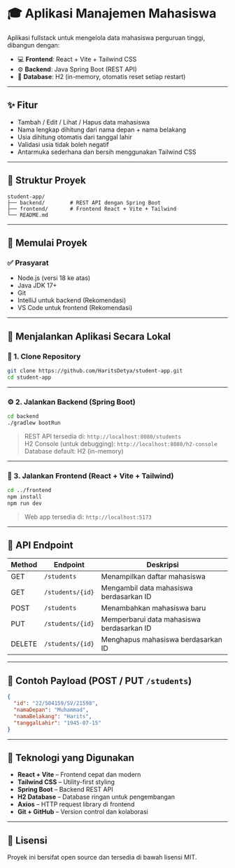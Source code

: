 # 🎓 Aplikasi Manajemen Mahasiswa

Aplikasi fullstack untuk mengelola data mahasiswa perguruan tinggi, dibangun dengan:

- 💻 **Frontend**: React + Vite + Tailwind CSS
- ⚙️ **Backend**: Java Spring Boot (REST API)
- 📝 **Database**: H2 (in-memory, otomatis reset setiap restart)

---

## ✨ Fitur

- Tambah / Edit / Lihat / Hapus data mahasiswa
- Nama lengkap dihitung dari nama depan + nama belakang
- Usia dihitung otomatis dari tanggal lahir
- Validasi usia tidak boleh negatif
- Antarmuka sederhana dan bersih menggunakan Tailwind CSS

---

## 📁 Struktur Proyek

```
student-app/
├── backend/        # REST API dengan Spring Boot
├── frontend/       # Frontend React + Vite + Tailwind
└── README.md
```

---

## 🚀 Memulai Proyek

### ✅ Prasyarat

- Node.js (versi 18 ke atas)
- Java JDK 17+
- Git
- IntelliJ untuk backend (Rekomendasi)
- VS Code untuk frontend (Rekomendasi)

---

## 🧠 Menjalankan Aplikasi Secara Lokal

### 🔧 1. Clone Repository

```bash
git clone https://github.com/HaritsDetya/student-app.git
cd student-app
```

---

### ⚙️ 2. Jalankan Backend (Spring Boot)

```bash
cd backend
./gradlew bootRun
```

> REST API tersedia di: `http://localhost:8080/students`  
> H2 Console (untuk debugging): `http://localhost:8080/h2-console`  
> Database default: H2 (in-memory)

---

### 🎨 3. Jalankan Frontend (React + Vite + Tailwind)

```bash
cd ../frontend
npm install
npm run dev
```

> Web app tersedia di: `http://localhost:5173`

---

## 🔁 API Endpoint

| Method | Endpoint           | Deskripsi                             |
|--------|--------------------|----------------------------------------|
| GET    | `/students`        | Menampilkan daftar mahasiswa           |
| GET    | `/students/{id}`   | Mengambil data mahasiswa berdasarkan ID |
| POST   | `/students`        | Menambahkan mahasiswa baru             |
| PUT    | `/students/{id}`   | Memperbarui data mahasiswa berdasarkan ID |
| DELETE | `/students/{id}`   | Menghapus mahasiswa berdasarkan ID     |

---

## 🧪 Contoh Payload (POST / PUT `/students`)

```json
{
  "id": "22/504159/SV/21598",
  "namaDepan": "Muhammad",
  "namaBelakang": "Harits",
  "tanggalLahir": "1945-07-15"
}
```

---

## 🧩 Teknologi yang Digunakan

- **React + Vite** – Frontend cepat dan modern
- **Tailwind CSS** – Utility-first styling
- **Spring Boot** – Backend REST API
- **H2 Database** – Database ringan untuk pengembangan
- **Axios** – HTTP request library di frontend
- **Git + GitHub** – Version control dan kolaborasi

---

## 📄 Lisensi

Proyek ini bersifat open source dan tersedia di bawah lisensi MIT.
